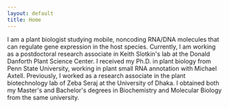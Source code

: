 ```yaml
---
layout: default
title: Home
---
```


I am a plant biologist studying mobile, noncoding RNA/DNA molecules that can regulate gene expression in the host species. Currently, I am working as a postdoctoral research associate in Keith Slotkin's lab at the Donald Danforth Plant Science Center. I received my Ph.D. in plant biology from Penn State University, working in plant small RNA annotation with Michael Axtell. Previously, I worked as a research associate in the plant biotechnology lab of Zeba Seraj at the University of Dhaka. I obtained both my Master's and Bachelor's degrees in Biochemistry and Molecular Biology from the same university.
